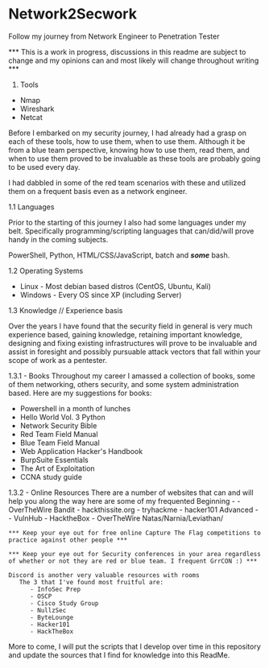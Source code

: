 # Network2Secwork
Follow my journey from Network Engineer to Penetration Tester

*** This is a work in progress, discussions in this readme are subject to change and my opinions can and most likely will change throughout writing ***

1. Tools

 - Nmap
 - Wireshark
 - Netcat
 
 Before I embarked on my security journey, I had already had a grasp on each of these tools, how to use them, when to use them. Although it be from a blue team perspective, knowing how to use them, read them, and when to use them proved to be invaluable as these tools are probably going to be used every day.
 
 I had dabbled in some of the red team scenarios with these and utilized them on a frequent basis even as a network engineer.
 
 1.1 Languages
 
 Prior to the starting of this journey I also had some languages under my belt. Specifically programming/scripting languages that can/did/will prove handy in the coming subjects.
 
 PowerShell, Python, HTML/CSS/JavaScript, batch and ***some*** bash.
 
 1.2 Operating Systems
 - Linux - Most debian based distros (CentOS, Ubuntu, Kali)
 - Windows - Every OS since XP (including Server)
 
 1.3 Knowledge // Experience basis
 
 Over the years I have found that the security field in general is very much experience based, gaining knowledge, retaining important knowledge, designing and fixing existing infrastructures will prove to be invaluable and assist in foresight and possibly pursuable attack vectors that fall within your scope of work as a pentester.
 
 1.3.1 - Books
  Throughout my career I amassed a collection of books, some of them networking, others security, and some system administration based. Here are my suggestions for books:
   - Powershell in a month of lunches
   - Hello World Vol. 3 Python
   - Network Security Bible
   - Red Team Field Manual
   - Blue Team Field Manual
   - Web Application Hacker's Handbook
   - BurpSuite Essentials
   - The Art of Exploitation
   - CCNA study guide
  
  1.3.2 - Online Resources
    There are a number of websites that can and will help you along the way here are some of my frequented
    Beginning - 
      - OverTheWire Bandit
      - hackthissite.org
      - tryhackme
      - hacker101
    Advanced - 
       - VulnHub
       - HacktheBox
       - OverTheWire Natas/Narnia/Leviathan/
       
    *** Keep your eye out for free online Capture The Flag competitions to practice against other people ***
    
    *** Keep your eye out for Security conferences in your area regardless of whether or not they are red or blue team. I frequent GrrCON :) ***
    
    Discord is another very valuable resources with rooms
       The 3 that I've found most fruitful are:
          - InfoSec Prep
          - OSCP
          - Cisco Study Group
          - NullzSec
          - ByteLounge
          - Hacker101
          - HackTheBox
          
More to come, I will put the scripts that I develop over time in this repository and update the sources that I find for knowledge into this ReadMe.
